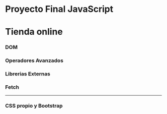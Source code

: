 # Proyecto Final JavaScript
# Tienda online

### DOM
### Operadores Avanzados
### Librerias Externas
### Fetch

--------
### CSS propio y Bootstrap


